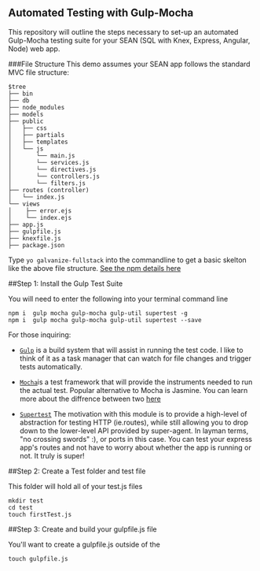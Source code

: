 ## Automated Testing with Gulp-Mocha

This repository will outline the steps necessary to set-up an automated Gulp-Mocha testing suite for your SEAN (SQL with Knex, Express, Angular, Node) web app. 

###File Structure
This demo assumes your SEAN app follows the standard MVC file structure:

```
$tree
├── bin
├── db
├── node_modules
├── models
├── public
│   ├── css
│   ├── partials
│   ├── templates
│   └── js
│       └── main.js
│       └── services.js
│       └── directives.js
│       └── controllers.js
│       └── filters.js
├── routes (controller)
│   └── index.js
└── views
│	 ├── error.ejs
│	 └── index.ejs
├── app.js
├── gulpfile.js
├── knexfile.js
├── package.json

```

Type `yo galvanize-fullstack` into the commandline to get a basic skelton like the above file structure. [See the npm details here](https://www.npmjs.com/package/generator-galvanize-fullstack)

##Step 1: Install the Gulp Test Suite

You will need to enter the following into your terminal command line

```
npm i  gulp mocha gulp-mocha gulp-util supertest -g
npm i  gulp mocha gulp-mocha gulp-util supertest --save
```
For those inquiring: 

- [`Gulp`](https://github.com/gulpjs/gulp/blob/master/docs/getting-started.md) is a build system that will assist in running the test code. I like to think of it as a task manager that can watch for file changes and trigger tests automatically.

- [`Mocha`](https://mochajs.org/)is a test framework that will provide the instruments needed to run the actual test. Popular alternative to Mocha is Jasmine. You can learn more about the diffrence between two [here](http://thejsguy.com/2015/01/12/jasmine-vs-mocha-chai-and-sinon.html)

- [`Supertest`](https://www.npmjs.com/package/supertest) The motivation with this module is to provide a high-level of abstraction for testing HTTP (ie.routes), while still allowing you to drop down to the lower-level API provided by super-agent. In layman terms, "no crossing swords" :), or ports in this case. You can test your express app's routes and not have to worry about whether the app is running or not. It truly is super!    

##Step 2: Create a Test folder and test file

This folder will hold all of your test.js files

```
mkdir test
cd test 
touch firstTest.js 
```
##Step 3: Create and build your gulpfile.js file

You'll want to create a gulpfile.js outside of the 
```
touch gulpfile.js
```




